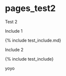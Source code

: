 # pages_test2
Test 2

Include 1

{% include test_include.md}

Include 2

{% include test_include}

yoyo

